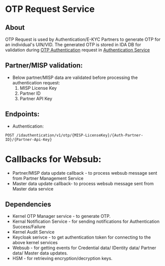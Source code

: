 # OTP Request Service
## About
OTP Request is used by Authentication/E-KYC Partners to generate OTP for an individual's UIN/VID. The generated OTP is stored in IDA DB for validation during [OTP Authentication]() request in [Authentication Service]()

## Partner/MISP validation:
* Below partner/MISP data are validated before processing the authentication request:
  1. MISP License Key
  2. Partner ID
  3. Partner API Key

## Endpoints:
* Authentication:

```
POST /idauthentication/v1/otp/{MISP-LicenseKey}/{Auth-Partner-ID}/{Partner-Api-Key}
```

# Callbacks for Websub:
* Partner/MISP data update callback - to process websub message sent from Partner Management Service
* Master data update callback- to process websub message sent from Master data service

## Dependencies
* Kernel OTP Manager service - to generate OTP.
* Kernal Notification Service - for sending notifications for Authentication Success/Failure
* Kernel Audit Service
* Keycloak serivce - to get authentication token for connecting to the above kernel services
* Websub - for getting events for Credential data/ IDentity data/ Partner data/ Master data updates.
* HSM - for retrieving encryption/decryption keys.


